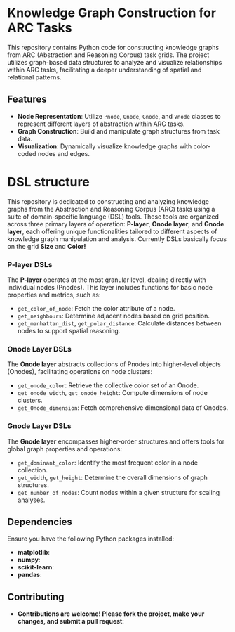 # Knowledge Graph Construction for ARC Tasks

This repository contains Python code for constructing knowledge graphs from ARC (Abstraction and Reasoning Corpus) task grids. The project utilizes graph-based data structures to analyze and visualize relationships within ARC tasks, facilitating a deeper understanding of spatial and relational patterns.

## Features

- **Node Representation**: Utilize `Pnode`, `Onode`, `Gnode`, and `Vnode` classes to represent different layers of abstraction within ARC tasks.
- **Graph Construction**: Build and manipulate graph structures from task data.
- **Visualization**: Dynamically visualize knowledge graphs with color-coded nodes and edges.

# DSL structure 

This repository is dedicated to constructing and analyzing knowledge graphs from the Abstraction and Reasoning Corpus (ARC) tasks using a suite of domain-specific language (DSL) tools. These tools are organized across three primary layers of operation: **P-layer**, **Onode layer**, and **Gnode layer**, each offering unique functionalities tailored to different aspects of knowledge graph manipulation and analysis. Currently DSLs basically focus on the grid **Size** and **Color!**

### P-layer DSLs
The **P-layer** operates at the most granular level, dealing directly with individual nodes (Pnodes). This layer includes functions for basic node properties and metrics, such as:
- `get_color_of_node`: Fetch the color attribute of a node.
- `get_neighbours`: Determine adjacent nodes based on grid position.
- `get_manhattan_dist`, `get_polar_distance`: Calculate distances between nodes to support spatial reasoning.

### Onode Layer DSLs
The **Onode layer** abstracts collections of Pnodes into higher-level objects (Onodes), facilitating operations on node clusters:
- `get_onode_color`: Retrieve the collective color set of an Onode.
- `get_onode_width`, `get_onode_height`: Compute dimensions of node clusters.
- `get_Onode_dimension`: Fetch comprehensive dimensional data of Onodes.

### Gnode Layer DSLs
The **Gnode layer** encompasses higher-order structures and offers tools for global graph properties and operations:
- `get_dominant_color`: Identify the most frequent color in a node collection.
- `get_width`, `get_height`: Determine the overall dimensions of graph structures.
- `get_number_of_nodes`: Count nodes within a given structure for scaling analyses.

## Dependencies
Ensure you have the following Python packages installed:

- **matplotlib**:
- **numpy**:
- **scikit-learn**:
- **pandas**:

## Contributing

- **Contributions are welcome! Please fork the project, make your changes, and submit a pull request**:
